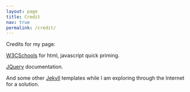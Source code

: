 ```yaml
---
layout: page
title: Credit
nav: true
permalink: /credit/
---
```


Credits for my page:

[W3CSchools][w3cs] for html, javascript quick priming.

[JQuery][jquery] documentation.

And some other [Jekyll][jekyll] templates while I am exploring through the Internet for a solution. 


[w3cs]: http://www.w3schools.com/
[jquery]: https://jquery.com/
[jekyll]: https://jekyllrb.com/
